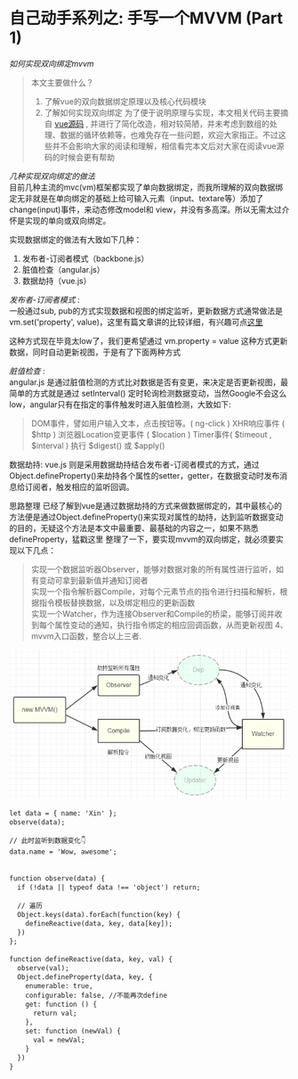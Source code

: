 # 自己动手系列之: 手写一个MVVM (Part 1)
*如何实现双向绑定mvvm*

> 本文主要做什么？
> 1. 了解vue的双向数据绑定原理以及核心代码模块
> 2. 了解如何实现双向绑定
> 为了便于说明原理与实现，本文相关代码主要摘自 [vue源码](https://github.com/vuejs/vue) , 并进行了简化改造，相对较简陋，并未考虑到数组的处理、数据的循环依赖等，也难免存在一些问题，欢迎大家指正。不过这些并不会影响大家的阅读和理解，相信看完本文后对大家在阅读vue源码的时候会更有帮助

*几种实现双向绑定的做法*  
目前几种主流的mvc(vm)框架都实现了单向数据绑定，而我所理解的双向数据绑定无非就是在单向绑定的基础上给可输入元素（input、textare等）添加了change(input)事件，来动态修改model和 view，并没有多高深。所以无需太过介怀是实现的单向或双向绑定。

实现数据绑定的做法有大致如下几种：
1. 发布者-订阅者模式（backbone.js）
2. 脏值检查（angular.js）
3. 数据劫持（vue.js）

*发布者-订阅者模式* :   
一般通过sub, pub的方式实现数据和视图的绑定监听，更新数据方式通常做法是 vm.set('property', value)，这里有篇文章讲的比较详细，有兴趣可点[这里](http://www.html-js.com/article/Study-of-twoway-data-binding-JavaScript-talk-about-JavaScript-every-day)

这种方式现在毕竟太low了，我们更希望通过 vm.property = value 这种方式更新数据，同时自动更新视图，于是有了下面两种方式

*脏值检查* :   
angular.js 是通过脏值检测的方式比对数据是否有变更，来决定是否更新视图，最简单的方式就是通过 setInterval() 定时轮询检测数据变动，当然Google不会这么low，angular只有在指定的事件触发时进入脏值检测，大致如下:  

> DOM事件，譬如用户输入文本，点击按钮等。( ng-click )
> XHR响应事件 ( $http )
> 浏览器Location变更事件 ( $location )
> Timer事件( $timeout , $interval )
> 执行 $digest() 或 $apply()

数据劫持: vue.js 则是采用数据劫持结合发布者-订阅者模式的方式，通过Object.defineProperty()来劫持各个属性的setter，getter，在数据变动时发布消息给订阅者，触发相应的监听回调。  

思路整理
已经了解到vue是通过数据劫持的方式来做数据绑定的，其中最核心的方法便是通过Object.defineProperty()来实现对属性的劫持，达到监听数据变动的目的，无疑这个方法是本文中最重要、最基础的内容之一，如果不熟悉defineProperty，猛戳这里 整理了一下，要实现mvvm的双向绑定，就必须要实现以下几点： 
> 实现一个数据监听器Observer，能够对数据对象的所有属性进行监听，如有变动可拿到最新值并通知订阅者  
> 实现一个指令解析器Compile，对每个元素节点的指令进行扫描和解析，根据指令模板替换数据，以及绑定相应的更新函数   
> 实现一个Watcher，作为连接Observer和Compile的桥梁，能够订阅并收到每个属性变动的通知，执行指令绑定的相应回调函数，从而更新视图 4、mvvm入口函数，整合以上三者. 

<!-- [![示例](https://raw.githubusercontent.com/mactanxin/xin-vue-blog/master/src/statics/images/mvvm.png)](https://tanx.in/2020/vue-mvvm/) -->

![示例](https://raw.githubusercontent.com/mactanxin/xin-vue-blog/master/src/statics/images/mvvm.png "")

```
let data = { name: 'Xin' };
observe(data);

// 此时监听到数据变化👇
data.name = 'Wow, awesome';


function observe(data) {
  if (!data || typeof data !== 'object') return;

  // 遍历
  Object.keys(data).forEach(function(key) {
    defineReactive(data, key, data[key]);
  })
};

function defineReactive(data, key, val) {
  observe(val);
  Object.defineProperty(data, key, {
    enumerable: true,
    configurable: false, //不能再次define
    get: function () {
      return val;
    },
    set: function (newVal) {
      val = newVal;
    }
  })
}
```